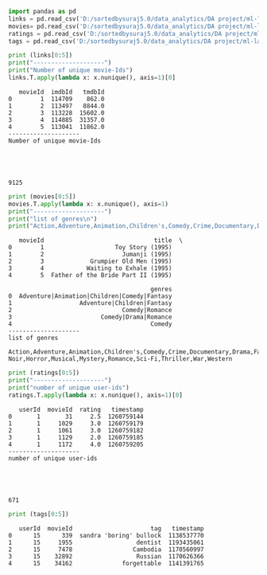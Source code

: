 

```python
import pandas as pd
links = pd.read_csv('D:/sortedbysuraj5.0/data_analytics/DA project/ml-latest-small/links.csv')
movies= pd.read_csv('D:/sortedbysuraj5.0/data_analytics/DA project/ml-latest-small/movies.csv')
ratings = pd.read_csv('D:/sortedbysuraj5.0/data_analytics/DA project/ml-latest-small/ratings.csv')
tags = pd.read_csv('D:/sortedbysuraj5.0/data_analytics/DA project/ml-latest-small/tags.csv')

```


```python
print (links[0:5])
print("--------------------")
print("Number of unique movie-Ids")
links.T.apply(lambda x: x.nunique(), axis=1)[0]

```

       movieId  imdbId   tmdbId
    0        1  114709    862.0
    1        2  113497   8844.0
    2        3  113228  15602.0
    3        4  114885  31357.0
    4        5  113041  11862.0
    --------------------
    Number of unique movie-Ids
    




    9125




```python
print (movies[0:5])
movies.T.apply(lambda x: x.nunique(), axis=1)
print("--------------------")
print("list of genres\n")
print("Action,Adventure,Animation,Children's,Comedy,Crime,Documentary,Drama,Fantasy,Film-Noir,Horror,Musical,Mystery,Romance,Sci-Fi,Thriller,War,Western")
```

       movieId                               title  \
    0        1                    Toy Story (1995)   
    1        2                      Jumanji (1995)   
    2        3             Grumpier Old Men (1995)   
    3        4            Waiting to Exhale (1995)   
    4        5  Father of the Bride Part II (1995)   
    
                                            genres  
    0  Adventure|Animation|Children|Comedy|Fantasy  
    1                   Adventure|Children|Fantasy  
    2                               Comedy|Romance  
    3                         Comedy|Drama|Romance  
    4                                       Comedy  
    --------------------
    list of genres
    
    Action,Adventure,Animation,Children's,Comedy,Crime,Documentary,Drama,Fantasy,Film-Noir,Horror,Musical,Mystery,Romance,Sci-Fi,Thriller,War,Western
    


```python
print (ratings[0:5])
print("--------------------")
print("number of unique user-ids")
ratings.T.apply(lambda x: x.nunique(), axis=1)[0]

```

       userId  movieId  rating   timestamp
    0       1       31     2.5  1260759144
    1       1     1029     3.0  1260759179
    2       1     1061     3.0  1260759182
    3       1     1129     2.0  1260759185
    4       1     1172     4.0  1260759205
    --------------------
    number of unique user-ids
    




    671




```python
print (tags[0:5])

```

       userId  movieId                      tag   timestamp
    0      15      339  sandra 'boring' bullock  1138537770
    1      15     1955                  dentist  1193435061
    2      15     7478                 Cambodia  1170560997
    3      15    32892                  Russian  1170626366
    4      15    34162              forgettable  1141391765
    


```python

```
